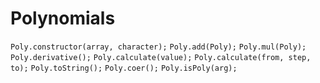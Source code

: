 <h1>Polynomials</h1>
<code>Poly.constructor(array, character);</code>
<code>Poly.add(Poly);</code>
<code>Poly.mul(Poly);</code>
<code>Poly.derivative();</code>
<code>Poly.calculate(value);</code>
<code>Poly.calculate(from, step, to);</code>
<code>Poly.toString();</code>
<code>Poly.coer();</code>
<code>Poly.isPoly(arg);</code>
